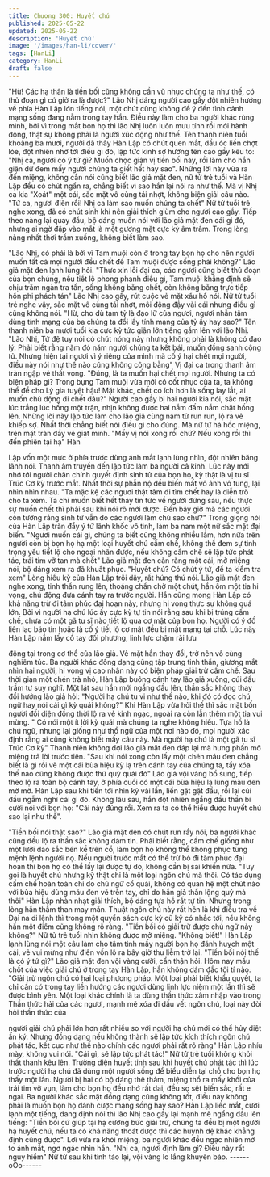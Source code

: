 ```yaml
---
title: Chương 300: Huyết chú
published: 2025-05-22
updated: 2025-05-22
description: 'Huyết chú'
image: '/images/han-li/cover/'
tags: [HanLi]
category: HanLi
draft: false
---
```


"Hừ! Các hạ thân là tiền bối cũng không cần vũ nhục chúng ta
như thế, có thủ đoạn gì cứ giở ra là được?" Lão Nhị dáng người
cao gầy đột nhiên hướng về phía Hàn Lập lớn tiếng nói, một chút
cũng không để ý đến tình cảnh mạng sống đang nằm trong tay
hắn.
Điều này làm cho ba người khác rùng mình, bởi vì trong mắt bọn
họ thì lão Nhị luôn luôn mưu tính rồi mới hành động, thật sự
không phải là người xúc động như thế.
Tên thanh niên tuổi khoảng ba mươi, người đã thấy Hàn Lập có
chút quen mắt, đầu óc liền chợt lóe, đột nhiên nhớ tới điều gì đó,
lập tức kinh sợ hướng tên cao gầy kêu to:
"Nhị ca, ngươi có ý tứ gì? Muốn chọc giận vị tiền bối này, rồi làm
cho hắn giận dữ đem mấy người chúng ta giết hết hay sao".
Những lời này vừa ra đến miệng, không cần nói cũng biết lão giả
mặt đen, nữ tử trẻ tuổi và Hàn Lập đều có chút ngẩn ra, chẳng
biết vì sao hắn lại nói ra như thế.
Mà vị Nhị ca kia "Xoát" một cái, sắc mặt vô cùng tái nhợt, không
biện giải câu nào.
"Tứ ca, ngươi điên rồi! Nhị ca làm sao muốn chúng ta chết" Nữ tử
tuổi trẻ nghe xong, đã có chút sinh khí nên giải thích giùm cho
người cao gầy.
Tiếp theo nàng lại quay đầu, bộ dáng muốn nói với lão giả mặt
đen cái gì đó, nhưng ai ngờ đập vào mắt là một gương mặt cực
kỳ âm trầm.
Trong lòng nàng nhất thời trầm xuống, không biết làm sao.

"Lão Nhị, có phải là bởi vì Tam muội còn ở trong tay bọn họ cho
nên ngươi muốn tất cả mọi người đều chết để Tam muội được
sống phải không?" Lão giả mặt đen lạnh lùng hỏi.
"Thực xin lỗi đại ca, các ngươi cũng biết thủ đoạn của bọn chúng,
nếu tiết lộ phong phanh điều gì, Tam muội khẳng định sẽ chịu
trăm ngàn tra tấn, sống không bằng chết, còn không bằng trực
tiếp hồn phi phách tán" Lão Nhị cao gầy, rút cuộc vẻ mặt xấu hổ
nói.
Nữ tử tuổi trẻ nghe vậy, sắc mặt vô cùng tái nhợt, môi động đậy
vài cái nhưng điều gì cũng không nói.
"Hừ, cho dù tam tỷ là đạo lữ của ngươi, ngươi nhẫn tâm dùng tính
mạng của ba chúng ta đổi lấy tính mạng của tỷ ấy hay sao?" Tên
thanh niên ba mươi tuổi kia cực kỳ tức giận lớn tiếng gầm lên với
lão Nhị.
"Lão Nhị, Tứ đệ tuy nói có chút nóng nảy nhưng không phải là
không có đạo lý. Phải biết rằng năm đó năm người chúng ta kết
bái, muốn đồng sanh cộng tử. Nhưng hiện tại ngươi vì ý riêng của
mình mà cố ý hại chết mọi người, điều này nói như thế nào cũng
không công bằng" Vị đại ca trong thanh âm tràn ngập vẻ thất
vọng.
"Đúng, là ta muốn hại chết mọi người. Nhưng ta có biện pháp gì?
Trong bụng Tam muội vừa mới có cốt nhục của ta, ta không thể
để cho Lý gia tuyệt hậu! Mặt khác, chết có ích hơn là sống lay lắt,
ai muốn chủ động đi chết đâu?"
Người cao gầy bị hai người kia nói, sắc mặt lúc trắng lúc hồng
một trận, nhịn không được hai nắm đấm nắm chặt hống lên.
Những lời này lập tức làm cho lão giả cùng nam tử run run, lộ ra
vẻ khiếp sợ. Nhất thời chẳng biết nói điều gì cho đúng.
Mà nữ tử há hốc miệng, trên mặt tràn đầy vẻ giật mình.
"Mấy vị nói xong rồi chứ? Nếu xong rồi thì đến phiên tại hạ" Hàn

Lập vốn một mực ở phía trước dùng ánh mắt lạnh lùng nhìn, đột
nhiên băng lãnh nói.
Thanh âm truyền đến lập tức làm ba người cả kinh. Lúc này mới
nhớ tới người chân chính quyết định sinh tử của bọn họ, kỳ thật là
vị tu sĩ Trúc Cơ kỳ trước mắt.
Nhất thời sự phẫn nộ đều biến mất vô ảnh vô tung, lại nhìn nhìn
nhau.
"Ta mặc kệ các ngươi thật tâm đi tìm chết hay là diễn trò cho ta
xem. Ta chỉ muốn biết hết thảy tin tức về người đứng sau, nếu
thực sự muốn chết thì phải sau khi nói rõ mới được. Đến bây giờ
mà các ngươi còn tưởng rằng sinh tử vẫn do các ngươi làm chủ
sao chứ?" Trong giọng nói của Hàn Lập tràn đầy ý tứ lãnh khốc
vô tình, làm ba nam một nữ sắc mặt đại biến.
"Ngươi muốn cái gì, chúng ta biết cũng không nhiều lắm, hơn nữa
trên người còn bị bọn họ hạ một loại huyết chú cấm chế, không
thể đem sự tình trọng yếu tiết lộ cho ngoại nhân được, nếu không
cấm chế sẽ lập tức phát tác, trái tim vỡ tan mà chết" Lão giả mặt
đen cắn răng một cái, mở miệng nói, bộ dáng xem ra đã khuất
phục.
"Huyết chú? Có chút ý tứ, để ta kiểm tra xem" Lòng hiếu kỳ của
Hàn Lập trỗi dậy, rất hứng thú nói.
Lão giả mặt đen nghe xong, tinh thần rung lên, thoáng chần chờ
một chút, hắn ôm một tia hi vọng, chủ động đưa cánh tay ra trước
người.
Hắn cũng mong Hàn Lập có khả năng trừ đi tâm phúc đại hoạn
này, nhưng hi vọng thực sự không quá lớn.
Bởi vì người hạ chú lúc ấy cực kỳ tự tin nói rằng sau khi bị trúng
cấm chế, chưa có một gã tu sĩ nào tiết lộ qua cơ mật của bọn họ.
Người có ý đồ liên lạc báo tin hoặc là cố ý tiết lộ cơ mật đều bị
mất mạng tại chỗ.
Lúc này Hàn Lập nắm lấy cổ tay đối phương, linh lực chậm rãi lưu

động tại trong cơ thể của lão giả. Vẻ mặt hắn thay đổi, trở nên vô
cùng nghiêm túc.
Ba người khác đồng dạng cũng tập trung tinh thần, giương mắt
nhìn hai người, hi vọng vị cao nhân này có biện pháp giải trừ cấm
chế.
Sau thời gian một chén trà nhỏ, Hàn Lập buông cánh tay lão giả
xuống, cúi đầu trầm tư suy nghĩ.
Một lát sau hắn mới ngẩng đầu lên, thần sắc không thay đổi
hướng lão giả hỏi:
"Người hạ chú tu vi như thế nào, khi đó có đọc chú ngữ hay nói
cái gì kỳ quái không?"
Khi Hàn Lập vừa hỏi thế thì sắc mặt bốn người đối diện đồng thời
lộ ra vẻ kinh ngạc, ngoài ra còn lẫn thêm một tia vui mừng.
" Có nói một ít lời kỳ quái mà chúng ta nghe không hiểu. Tựa hồ là
chú ngữ, nhưng lại giống như thổ ngữ của một nơi nào đó, mọi
người xác định rằng ai cũng không biết mấy câu này. Mà người hạ
chú là một gã tu sĩ Trúc Cơ kỳ" Thanh niên không đợi lão giả mặt
đen đáp lại mà hưng phấn mở miệng trả lời trước tiên.
"Sau khi nói xong còn lấy một chén máu đen chẳng biết là gì rồi
vẽ một cái bùa hiệu kỳ lạ trên cánh tay của chúng ta, tẩy xóa thế
nào cũng không được thứ quỷ quái đó" Lão giả vội vàng bổ sung,
tiếp theo lộ ra toàn bộ cánh tay, ở phía cuối có một cái bùa hiệu lạ
lùng màu đen mờ mờ.
Hàn Lập sau khi tiến tới nhìn kỹ vài lần, liền gật gật đầu, rồi lại cúi
đầu ngẫm nghĩ cái gì đó.
Không lâu sau, hắn đột nhiên ngẩng đầu thần bí cười nói với bọn
họ:
"Cái này đúng rồi. Xem ra ta có thể hiểu được huyết chú sao lại
như thế".

"Tiền bối nói thật sao?" Lão giả mặt đen có chút run rẩy nói, ba
người khác cũng đều lộ ra thần sắc không dám tin.
Phải biết rằng, cấm chế giống như một lưỡi dao sắc bén kề trên
cổ, làm bọn họ không thể không phục tùng mệnh lệnh người nọ.
Nếu người trước mắt có thể trừ bỏ đi tâm phúc đại hoạn thì bọn
họ có thể lấy lại được tự do, không cần bị sai khiến nữa.
"Tuy gọi là huyết chú nhưng kỳ thật chỉ là một loại ngôn chú mà
thôi. Có tác dụng cấm chế hoàn toàn chỉ do chú ngữ cổ quái,
không có quan hệ một chút nào với bùa hiệu dùng máu đen vẽ
trên tay, chỉ do hắn giả thần lộng quỷ mà thôi" Hàn Lập nhàn nhạt
giải thích, bộ dáng tựa hồ rất tự tin.
Nhưng trong lòng hắn thầm than may mắn.
Thuật ngôn chú này rất hên là khi điều tra về Đại na di lệnh thì
trong một quyển sách cực kỳ cũ kỹ có nhắc tới, nếu không hắn
một điểm cũng không rõ ràng.
"Tiền bối có giải trừ được chú ngữ này không?" Nữ tử trẻ tuổi nhịn
không được mở miệng.
"Không biết!"
Hàn Lập lạnh lùng nói một câu làm cho tâm tình mấy người bọn
họ đánh huỵch một cái, vẻ vui mừng như điên vốn lộ ra bây giờ
thu liễm trở lại.
"Tiền bối nói thế là có ý tứ gì?" Lão giả mặt đen vội vàng cười,
cẩn thận hỏi.
Hôm nay mấu chốt của việc giải chú ở trong tay Hàn Lập, hắn
không dám đắc tội tí nào.
"Giải trừ ngôn chú có hai loại phương pháp. Một loại phải biết
khẩu quyết, ta chỉ cần có trong tay liền hướng các ngươi dùng linh
lực niệm một lần thì sẽ được bình yên. Một loại khác chính là ta
dùng thần thức xâm nhập vào trong Thần thức hải của các ngươi,
mạnh mẽ xóa đi dấu vết ngôn chú, loại này đòi hỏi thần thức của

người giải chú phải lớn hơn rất nhiều so với người hạ chú mới có
thể hủy diệt ấn ký. Nhưng đồng dạng nếu không thành sẽ lập tức
kích thích ngôn chú phát tác, kết cục như thế nào chính các ngươi
phải rất rõ ràng" Hàn Lập nhíu mày, không vui nói.
"Cái gì, sẽ lập tức phát tác!" Nữ tử trẻ tuổi không khỏi thất thanh
kêu lên.
Trường diện huyết tinh sau khi huyết chú phát tác thì lúc trước
người hạ chú đã dùng một người sống để biểu diễn tại chỗ cho
bọn họ thấy một lần.
Người bị hại có bộ dáng thê thảm, miệng thổ ra mấy khối của trái
tim vỡ vụn, làm cho bọn họ đều nhớ rất dai, đều sợ sệt biến sắc,
rất e ngại.
Ba người khác sắc mặt đồng dạng cũng không tốt, điều này
không phải là muốn bọn họ đánh cược mạng sống hay sao?
Hàn Lập liếc mắt, cười lạnh một tiếng, đang định nói thì lão Nhị
cao gầy lại mạnh mẽ ngẩng đầu lên tiếng:
"Tiền bối cứ giúp tại hạ cưỡng bức giải trừ, chúng ta đều bị một
người hạ huyết chú, nếu ta có khả năng thoát được thì các huynh
đệ khác khẳng định cũng được".
Lời vừa ra khỏi miệng, ba người khác đều ngạc nhiên mở to ánh
mắt, ngơ ngác nhìn hắn.
"Nhị ca, ngươi định làm gì? Điều này rất nguy hiểm" Nữ tử sau khi
tỉnh táo lại, vội vàng lo lắng khuyên bảo.
------oOo------
